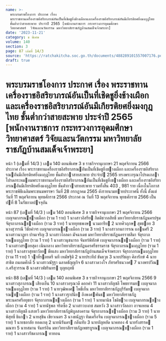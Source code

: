 ```yaml
---
name: >-
  พระบรมราชโองการ ประกาศ เรื่อง
  พระราชทานเครื่องราชอิสริยาภรณ์อันเป็นที่เชิดชูยิ่งช้างเผือกและเครื่องราชอิสริยาภรณ์อันมีเกียรติยศยิ่งมงกุฎไทย
  ชั้นต่ำกว่าสายสะพาย ประจำปี 2565 [พนักงานราชการ กระทรวงการอุดมศึกษา 
  วิทยาศาสตร์  วิจัยและนวัตกรรม มหาวิทยาลัยราชภัฏบ้านสมเด็จเจ้าพระยา]
date: '2023-11-21'
category: ข พิเศษ
volume: 140
section: 3
page: 87 เล่มที่ 14/3
source: 'https://ratchakitcha.soc.go.th/documents/488289101557007176.pdf'
draft: true
---
```


# พระบรมราชโองการ ประกาศ เรื่อง พระราชทานเครื่องราชอิสริยาภรณ์อันเป็นที่เชิดชูยิ่งช้างเผือกและเครื่องราชอิสริยาภรณ์อันมีเกียรติยศยิ่งมงกุฎไทย ชั้นต่ำกว่าสายสะพาย ประจำปี 2565 [พนักงานราชการ กระทรวงการอุดมศึกษา  วิทยาศาสตร์  วิจัยและนวัตกรรม มหาวิทยาลัยราชภัฏบ้านสมเด็จเจ้าพระยา]

หน้า 1 (เลมที่ 14/3 ) เลม 140 ตอนพิเศษ 3 ข ราชกิจจานุเบกษา 21 พฤศจิกายน 2566 ประกาศ เรื่อง พระราชทานเครื่องราชอิสริยาภรณอันเป็นที่เชิดชูยิ่งชางเผือก และเครื่องราชอิสริยาภรณอันมีเกียรติยศยิ่งมงกุฎไทย ชั้นต่ํากวาสายสะพาย ประจําป 2565 ทรงพระกรุณาโปรดเกลาโปรดกระหมอมพระราชทานเครื่องราชอิสริยาภรณอันเป็นที่เชิดชูยิ่งชางเผือก และเครื่องราชอิสริยาภรณอันมีเกียรติยศยิ่งมงกุฎไทย ชั้นต่ํากวาสายสะพาย รวมทั้งสิ้น 403 , 981 ราย เนื่องในโอกาสพระราชพิธีเฉลิมพระชนมพรรษา วันที่ 28 กรกฎาคม 2565 ดังรายนามทายประกาศนี้ ทั้งนี้ ตั้งแต่วันที่ 11 พฤศจิกายน พุทธศักราช 2566 ประกาศ ณ วันที่ 13 พฤศจิกายน พุทธศักราช 2566 เป็นปที่ 8 ในรัชกาลปจจุบัน

หน้า 87 (เลมที่ 14/3 ) เลม 140 ตอนพิเศษ 3 ข ราชกิจจานุเบกษา 21 พฤศจิกายน 2566 เบญจมาภรณชางเผือก (รวม 1 ราย) 1 นางสาวอิสรีย กิตติชวาลสิทธิ์ มหาวิทยาลัยราชภัฏนครปฐม จัตุรถาภรณชางเผือก (รวม 3 ราย) 1 นายยุทธพงษ นวมอารีย 2 นายศิวฤกษ สุขชอย 3 นางสุวรรณี วิชัยคําจร เบญจมาภรณชางเผือก (รวม 3 ราย) 1 นางสาวกนกวรรณ แอนศรี 2 นางสาวนาฏยา ปานเจริญ 3 นางสาวไอลดา มัจฉาเดช มหาวิทยาลัยราชภัฏนครราชสีมา จัตุรถาภรณมงกุฎไทย (รวม 1 ราย) 1 นางสาวนุชนารถ จันทร์พิทักษ์ เบญจมาภรณชางเผือก (รวม 1 ราย) 1 นางสาวสรอยสุดา เนินกลาง มหาวิทยาลัยราชภัฏนครศรีธรรมราช จัตุรถาภรณมงกุฎไทย (รวม 1 ราย) 1 นางสาวสุทธาวัลย ชัยแสง มหาวิทยาลัยราชภัฏบ้านสมเด็จเจ้าพระยา จัตุรถาภรณมงกุฎไทย (รวม 11 ราย) 1 วาที่รอยตรี นที เหมัษฐิติ 2 นายประทีป ขันธวุธ 3 นายปรัชญา ศิลารักษ์ 4 นายสาธิต ถนอมศักดิ์ 5 นางสาวณัฐฐา ฉลาดธัญญกิจ 6 นางสาวดวงใจ ภัทรศรีธนวงศ 7 นางพรปวีณ ก.ศรีสุวรรณ 8 นางสาวพัชรินทร บุญยฤทธิ์

หน้า 88 (เลมที่ 14/3 ) เลม 140 ตอนพิเศษ 3 ข ราชกิจจานุเบกษา 21 พฤศจิกายน 2566 9 นางสาวสุภาภรณ เสียงเย็น 10 นางสาวอรุณวดี ดอกคํา 11 นางสาวอัญชลี โพธยารมย เบญจมาภรณมงกุฎไทย (รวม 1 ราย) 1 นายวุฒิพงศ โพธิ์เย็น มหาวิทยาลัยราชภัฏบุรีรัมย เบญจมาภรณชางเผือก (รวม 1 ราย) 1 นางสาวฐาปนีย อึงพงศพันธ มหาวิทยาลัยราชภัฏพระนครศรีอยุธยา จัตุรถาภรณชางเผือก (รวม 1 ราย) 1 นายมานิช โชติชวง เบญจมาภรณชางเผือก (รวม 4 ราย) 1 นายนัฐพล จริตซื่อ 2 นางสาวบงกช สมหวัง 3 นางสาววัลลภา อาจแหยม 4 นางสาวอัญชลี แสงทวี มหาวิทยาลัยราชภัฏพิบูลสงคราม จัตุรถาภรณชางเผือก (รวม 3 ราย) 1 นายพิสุทธิ์ ธิแกว 2 นายสุชิน เขียวเนตร 3 นางธนัฏฐา ทิมเครือจีน เบญจมาภรณชางเผือก (รวม 5 ราย) 1 นายชลาลัย ยอดเกตุ 2 นายนิรันดร กลิ่นทับ 3 นายบัญหยัด นาคทอง 4 นายรังสรรค มณฑา 5 นายสมาน จันทร์อิน มหาวิทยาลัยราชภัฏเพชรบูรณ เบญจมาภรณชางเผือก (รวม 1 ราย) 1 นางสาวรัชดาภรณ ทาทอน
